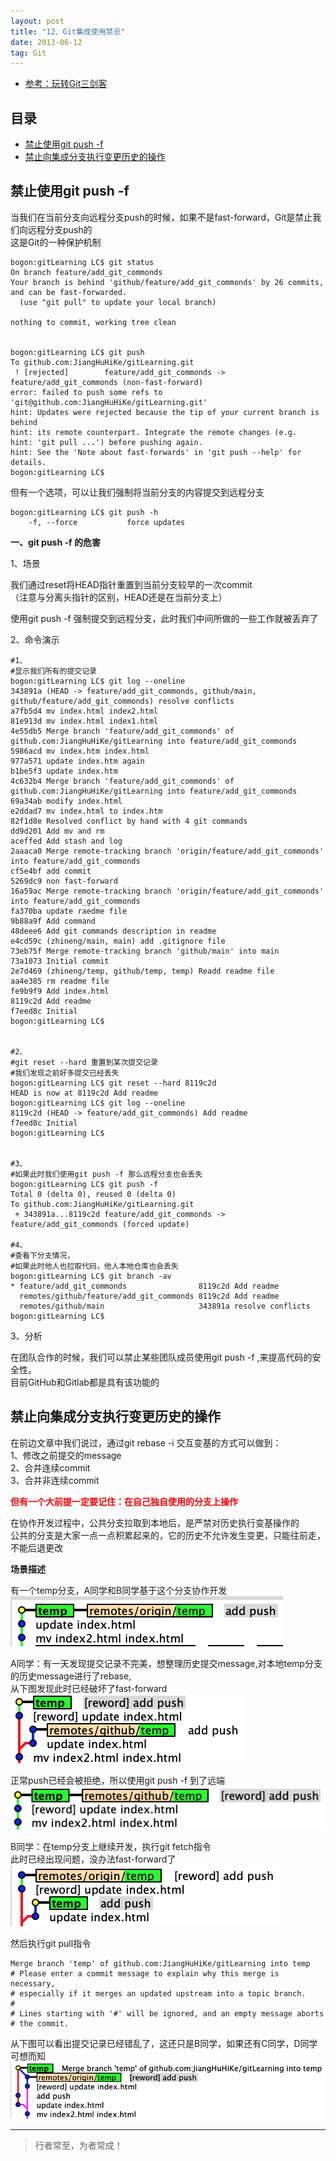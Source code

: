 ```yaml
---
layout: post
title: "12、Git集成使用禁忌"
date: 2013-06-12
tag: Git
---   
```


- [参考：玩转Git三剑客](https://time.geekbang.org/course/intro/100021601)



## 目录
* [禁止使用git push -f](#content1)
* [禁止向集成分支执行变更历史的操作](#content2)



<!-- ************************************************ -->
## <a id="content1"></a>禁止使用git push -f

当我们在当前分支向远程分支push的时候，如果不是fast-forward，Git是禁止我们向远程分支push的     
这是Git的一种保护机制  

```
bogon:gitLearning LC$ git status 
On branch feature/add_git_commonds
Your branch is behind 'github/feature/add_git_commonds' by 26 commits, and can be fast-forwarded.
  (use "git pull" to update your local branch)

nothing to commit, working tree clean


bogon:gitLearning LC$ git push
To github.com:JiangHuHiKe/gitLearning.git
 ! [rejected]        feature/add_git_commonds -> feature/add_git_commonds (non-fast-forward)
error: failed to push some refs to 'git@github.com:JiangHuHiKe/gitLearning.git'
hint: Updates were rejected because the tip of your current branch is behind
hint: its remote counterpart. Integrate the remote changes (e.g.
hint: 'git pull ...') before pushing again.
hint: See the 'Note about fast-forwards' in 'git push --help' for details.
bogon:gitLearning LC$ 
```

但有一个选项，可以让我们强制将当前分支的内容提交到远程分支    

```
bogon:gitLearning LC$ git push -h
    -f, --force           force updates
```

**一、git push -f 的危害**

1、场景

我们通过reset将HEAD指针重置到当前分支较早的一次commit     
（注意与分离头指针的区别，HEAD还是在当前分支上）    

使用git push -f 强制提交到远程分支，此时我们中间所做的一些工作就被丢弃了

2、命令演示

```
#1、
#显示我们所有的提交记录
bogon:gitLearning LC$ git log --oneline 
343891a (HEAD -> feature/add_git_commonds, github/main, github/feature/add_git_commonds) resolve conflicts
a7fb5d4 mv index.html index2.html
81e913d mv index.html index1.html
4e55db5 Merge branch 'feature/add_git_commonds' of github.com:JiangHuHiKe/gitLearning into feature/add_git_commonds
5986acd mv index.htm index.html
977a571 update index.htm again
b1be5f3 update index.htm
4c632b4 Merge branch 'feature/add_git_commonds' of github.com:JiangHuHiKe/gitLearning into feature/add_git_commonds
69a34ab modify index.html
e2ddad7 mv index.html to index.htm
82f1d8e Resolved conflict by hand with 4 git commands
dd9d201 Add mv and rm
aceffed Add stash and log
2aaaca0 Merge remote-tracking branch 'origin/feature/add_git_commonds' into feature/add_git_commonds
cf5e4bf add commit
5269dc9 non fast-forward
16a59ac Merge remote-tracking branch 'origin/feature/add_git_commonds' into feature/add_git_commonds
fa370ba update raedme file
9b88a9f Add command
48deee6 Add git commands description in readme
e4cd59c (zhineng/main, main) add .gitignore file
73eb75f Merge remote-tracking branch 'github/main' into main
73a1073 Initial commit
2e7d469 (zhineng/temp, github/temp, temp) Readd readme file
aa4e385 rm readme file
fe9b9f9 Add index.html
8119c2d Add readme
f7eed8c Initial
bogon:gitLearning LC$ 


#2、
#git reset --hard 重置到某次提交记录
#我们发现之前好多提交已经丢失
bogon:gitLearning LC$ git reset --hard 8119c2d
HEAD is now at 8119c2d Add readme
bogon:gitLearning LC$ git log --oneline 
8119c2d (HEAD -> feature/add_git_commonds) Add readme
f7eed8c Initial
bogon:gitLearning LC$ 


#3、
#如果此时我们使用git push -f 那么远程分支也会丢失
bogon:gitLearning LC$ git push -f
Total 0 (delta 0), reused 0 (delta 0)
To github.com:JiangHuHiKe/gitLearning.git
 + 343891a...8119c2d feature/add_git_commonds -> feature/add_git_commonds (forced update)

#4、
#查看下分支情况，
#如果此时他人也拉取代码，他人本地仓库也会丢失
bogon:gitLearning LC$ git branch -av
* feature/add_git_commonds                8119c2d Add readme
  remotes/github/feature/add_git_commonds 8119c2d Add readme
  remotes/github/main                     343891a resolve conflicts
bogon:gitLearning LC$ 
```

3、分析

在团队合作的时候，我们可以禁止某些团队成员使用git push -f ,来提高代码的安全性。        
目前GitHub和Gitlab都是具有该功能的    


<!-- ************************************************ -->
## <a id="content2"></a>禁止向集成分支执行变更历史的操作

在前边文章中我们说过，通过git rebase -i 交互变基的方式可以做到：    
1、修改之前提交的message       
2、合并连续commit    
3、合并非连续commit       

<span style="color:red;font-weight:bold">但有一个大前提一定要记住：在自己独自使用的分支上操作</span>

在协作开发过程中，公共分支拉取到本地后，是严禁对历史执行变基操作的        
公共的分支是大家一点一点积累起来的，它的历史不允许发生变更，只能往前走，不能后退更改

**场景描述**

有一个temp分支，A同学和B同学基于这个分支协作开发  
<img src="/images/Git/git11_0.png" alt="img">


A同学：有一天发现提交记录不完美，想整理历史提交message,对本地temp分支的历史message进行了rebase,     
从下图发现此时已经破坏了fast-forward     
<img src="/images/Git/git11_1.png" alt="img">


正常push已经会被拒绝，所以使用git push -f 到了远端     
<img src="/images/Git/git11_2.png" alt="img">


B同学：在temp分支上继续开发，执行git fetch指令    
此时已经出现问题，没办法fast-forward了   
<img src="/images/Git/git11_3.png" alt="img">

然后执行git pull指令
```
Merge branch 'temp' of github.com:JiangHuHiKe/gitLearning into temp
# Please enter a commit message to explain why this merge is necessary,
# especially if it merges an updated upstream into a topic branch.
#
# Lines starting with '#' will be ignored, and an empty message aborts
# the commit.
```

从下图可以看出提交记录已经错乱了，这还只是B同学，如果还有C同学，D同学可想而知
<img src="/images/Git/git11_4.png" alt="img">





----------
>  行者常至，为者常成！



